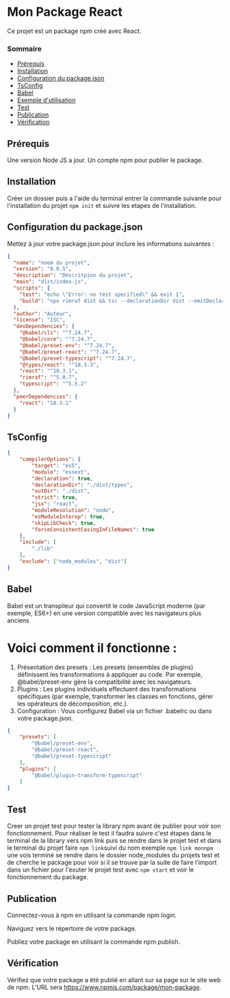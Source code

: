# Mon Package React
Ce projet est un package npm créé avec React.

### Sommaire
- [Prérequis](#prérequis)
- [Installation](#installation)
- [Configuration du package.json](#configuration-du-packagejson)
- [TsConfig](#tsconfig)
- [Babel](#babel)
- [Exemple d'utilisation](#exemple-dutilisation)
- [Test](#test)
- [Publication](#publication)
- [Vérification](#vérification)


## Prérequis
Une version Node JS a jour.
Un compte npm pour publier le package.

## Installation
Créer un dossier puis a l'aide du terminal entrer la commande suivante pour l'installation du projet `npm init` et suivre les etapes de l'installation.


## Configuration du package.json
Mettez à jour votre package.json pour inclure les informations suivantes :
```json
{
  "name": "nnom du projet",
  "version": "0.0.5",
  "description": "Déscritpion du projet",
  "main": "dist/index.js",
  "scripts": {
    "test": "echo \"Error: no test specified\" && exit 1",
    "build": "npx rimraf dist && tsc --declarationDir dist --emitDeclarationOnly && npx babel ./lib --out-dir dist --extensions \".ts,.tsx\" --copy-files --presets=@babel/preset-env,@babel/preset-react,@babel/preset-typescript"
  },
  "author": "Auteur",
  "license": "ISC",
  "devDependencies": {
    "@babel/cli": "^7.24.7",
    "@babel/core": "^7.24.7",
    "@babel/preset-env": "^7.24.7",
    "@babel/preset-react": "^7.24.7",
    "@babel/preset-typescript": "^7.24.7",
    "@types/react": "^18.3.3",
    "react": "^18.3.1",
    "rimraf": "^5.0.7",
    "typescript": "^5.5.2"
  },
  "peerDependencies": {
    "react": "18.3.1"
  }
}
```
## TsConfig
```json
{
    "compilerOptions": {
        "target": "es5",
        "module": "esnext",
        "declaration": true,
        "declarationDir": "./dist/types",
        "outDir": "./dist",
        "strict": true,
        "jsx": "react",
        "moduleResolution": "node",
        "esModuleInterop": true,
        "skipLibCheck": true,
        "forceConsistentCasingInFileNames": true
    },
    "include": [
        "./lib"
    ],
    "exclude": ["node_modules", "dist"]
}
```
## Babel
Babel est un transpileur qui convertit le code JavaScript moderne (par exemple, ES6+) en une version compatible avec les navigateurs plus anciens
# Voici comment il fonctionne :
1. Présentation des presets : Les presets (ensembles de plugins) définissent les transformations à appliquer au code. Par exemple, @babel/preset-env gère la compatibilité avec les navigateurs.
2. Plugins : Les plugins individuels effectuent des transformations spécifiques (par exemple, transformer les classes en fonctions, gérer les opérateurs de décomposition, etc.).
3. Configuration : Vous configurez Babel via un fichier .babelrc ou dans votre package.json.
```json
{
    "presets": [
        "@babel/preset-env",
        "@babel/preset-react",
        "@babel/preset-typescript"
    ],
    "plugins": [
        "@babel/plugin-transform-typescript"
    ]
}

```

## Test
Creer un projet test pour tester la library npm avant de publier pour voir son fonctionnement.
Pour réaliser le test il faudra suivre c'est étapes dans le terminal de la library vers npm link puis se rendre dans le projet test 
et dans le terminal du projet faire `npm link`suivi du nom exemple `npm link monnpm` 
une vois terminé se rendre dans le dossier node_modules du projets test et de cherche le package pour voir si il se trouve par la suite de faire l'import dans un fichier pour l'exuter le projet test avec `npm start` et voir le fonctionnement du package.

## Publication
Connectez-vous à npm en utilisant la commande npm login.

Naviguez vers le répertoire de votre package.

Publiez votre package en utilisant la commande npm publish.

## Vérification
Vérifiez que votre package a été publié en allant sur sa page sur le site web de npm. L’URL sera https://www.npmjs.com/package/mon-package.